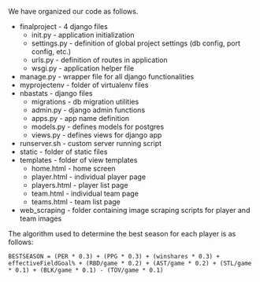 We have organized our code as follows.

* finalproject - 4 django files
  * init.py - application initialization
  * settings.py - definition of global project settings (db config, port config, etc.)
  * urls.py - definition of routes in application
  * wsgi.py - application helper file
* manage.py - wrapper file for all django functionalities
* myprojectenv - folder of virtualenv files
* nbastats - django files
  * migrations - db migration utilities
  * admin.py - django admin functions
  * apps.py - app name definition
  * models.py - defines models for postgres
  * views.py - defines views for django app
* runserver.sh - custom server running script
* static - folder of static files
* templates - folder of view templates
  * home.html - home screen
  * player.html - individual player page
  * players.html - player list page
  * team.html - individual team page
  * teams.html - team list page
* web_scraping - folder containing image scraping scripts for player and team images
    
The algorithm used to determine the best season for each player is as follows:


`BESTSEASON = (PER * 0.3) + (PPG * 0.3) + (winshares * 0.3) + effectiveFieldGoal% + (RBD/game * 0.2) + (AST/game * 0.2) + (STL/game * 0.1) + (BLK/game * 0.1) - (TOV/game * 0.1)`
